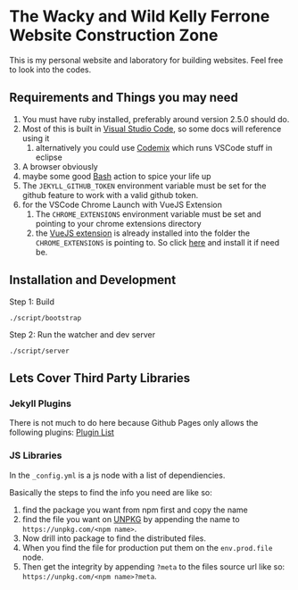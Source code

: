# The Wacky and Wild Kelly Ferrone Website Construction Zone

This is my personal website and laboratory for building websites. Feel free to look into the codes. 

## Requirements and Things you may need

1. You must have ruby installed, preferably around version 2.5.0 should do.  
2. Most of this is built in [Visual Studio Code](https://code.visualstudio.com/), so some docs will reference using it
    1. alternatively you could use [Codemix](https://www.genuitec.com/products/codemix/) which runs VSCode stuff in eclipse
3. A browser obviously
4. maybe some good [Bash](https://www.gnu.org/software/bash/) action to spice your life up
5. The `JEKYLL_GITHUB_TOKEN` environment variable must be set for the github feature to work with a valid github token.
6. for the VSCode Chrome Launch with VueJS Extension
    1. The `CHROME_EXTENSIONS` environment variable must be set and pointing to your chrome extensions directory
    2. the [VueJS extension](https://chrome.google.com/webstore/detail/vuejs-devtools/nhdogjmejiglipccpnnnanhbledajbpd?utm_source=chrome-ntp-icon) is already installed into the folder the `CHROME_EXTENSIONS` is pointing to. So click [here](https://chrome.google.com/webstore/detail/vuejs-devtools/nhdogjmejiglipccpnnnanhbledajbpd?utm_source=chrome-ntp-icon) and install it if need be.

## Installation and Development

Step 1: Build

    ./script/bootstrap

Step 2: Run the watcher and dev server

    ./script/server

## Lets Cover Third Party Libraries

### Jekyll Plugins

There is not much to do here because Github Pages only allows the following plugins: [Plugin List](https://help.github.com/articles/adding-jekyll-plugins-to-a-github-pages-site/)

### JS Libraries

In the `_config.yml` is a js node with a list of dependiencies. 

Basically the steps to find the info you need are like so:
 
1. find the package you want from npm first and copy the name
2. find the file you want on [UNPKG](https://unpkg.com/#/) by appending the name to `https://unpkg.com/<npm name>`. 
3. Now drill into package to find the distributed files.
4. When you find the file for production put them on the `env.prod.file` node. 
5. Then get the integrity by appending `?meta` to the files source url like so: `https://unpkg.com/<npm name>?meta`. 
